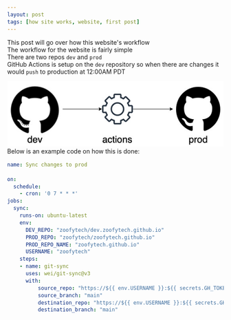 ```yaml
---
layout: post
tags: [how site works, website, first post]
---
```


This post will go over how this website's workflow  
The workflow for the website is fairly simple  
There are two repos `dev` and `prod`   
GitHub Actions is setup on the `dev` repository so when there are changes it would `push` to production at 12:00AM PDT  


![workflow](../images/website-workflow.jpg)
Below is an example code on how this is done:  

```yaml
name: Sync changes to prod

on:
  schedule:
    - cron: '0 7 * * *'
jobs:
  sync:
    runs-on: ubuntu-latest
    env:
      DEV_REPO: "zoofytech/dev.zoofytech.github.io"
      PROD_REPO: "zoofytech/zoofytech.github.io"
      PROD_REPO_NAME: "zoofytech.github.io"
      USERNAME: "zoofytech"
    steps:
    - name: git-sync
      uses: wei/git-sync@v3
      with:
          source_repo: "https://${{ env.USERNAME }}:${{ secrets.GH_TOKEN }}@github.com/${{ env.DEV_REPO }}"
          source_branch: "main"
          destination_repo: "https://${{ env.USERNAME }}:${{ secrets.GH_TOKEN }}@github.com/${{ env.PROD_REPO }}"
          destination_branch: "main"
```